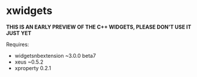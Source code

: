 # xwidgets

**THIS IS AN EARLY PREVIEW OF THE C++ WIDGETS, PLEASE DON'T USE IT JUST YET**

Requires:

 - widgetsnbextension ~3.0.0 beta7
 - xeus ~0.5.2
 - xproperty 0.2.1
